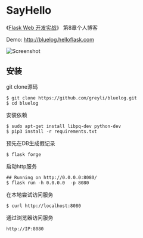 # SayHello

《[Flask Web 开发实战](http://helloflask.com/book)》 第8章个人博客

Demo: http://bluelog.helloflask.com

![Screenshot](http://helloflask.com/screenshots/bluelog.png)


## 安装

git clone源码
```
$ git clone https://github.com/greyli/bluelog.git
$ cd bluelog
```

安装依赖
```
$ sudo apt-get install libpq-dev python-dev
$ pip3 install -r requirements.txt
```

预先在DB生成假记录
```
$ flask forge

```



启动http服务

```
## Running on http://0.0.0.0:8080/
$ flask run -h 0.0.0.0  -p 8080 
```

在本地尝试访问服务

```
$ curl http://localhost:8080
```

通过浏览器访问服务

```
http://IP:8080
```


